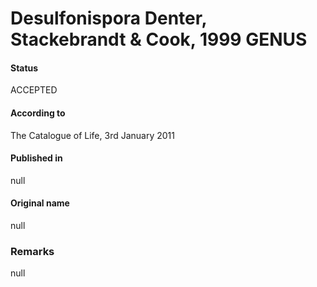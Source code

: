 # Desulfonispora Denter, Stackebrandt & Cook, 1999 GENUS

#### Status
ACCEPTED

#### According to
The Catalogue of Life, 3rd January 2011

#### Published in
null

#### Original name
null

### Remarks
null